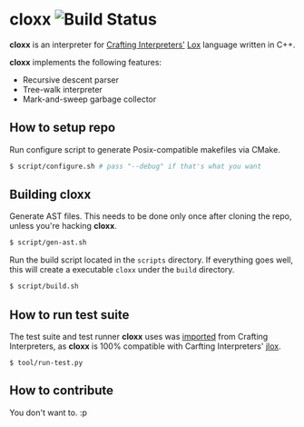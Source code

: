 # cloxx ![Build Status](https://app.travis-ci.com/chanryu/cloxx.svg?branch=master)

__cloxx__ is an interpreter for [Crafting Interpreters'](http://www.craftinginterpreters.com/) [Lox](http://www.craftinginterpreters.com/the-lox-language.html) language written in C++.

__cloxx__ implements the following features:
- Recursive descent parser
- Tree-walk interpreter
- Mark-and-sweep garbage collector

## How to setup repo

Run configure script to generate Posix-compatible makefiles via CMake.
```bash
$ script/configure.sh # pass "--debug" if that's what you want
```

## Building cloxx

Generate AST files. This needs to be done only once after cloning the repo, unless you're hacking __cloxx__.
```bash
$ script/gen-ast.sh
```

Run the build script located in the `scripts` directory. If everything goes well, this will create a executable `cloxx` under the `build` directory.
```bash
$ script/build.sh
```

## How to run test suite

The test suite and test runner __cloxx__ uses was [imported](https://github.com/chanryu/cloxx/pull/2) from Crafting Interpreters, as __cloxx__ is 100% compatible with Carfting Interpreters' [jlox](https://github.com/munificent/craftinginterpreters/tree/master/java/com/craftinginterpreters/lox).

```
$ tool/run-test.py
```

## How to contribute

You don't want to. :p
